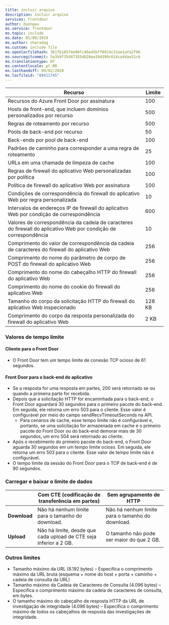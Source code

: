 ```yaml
---
title: incluir arquivo
description: incluir arquivo
services: frontdoor
author: duongau
ms.service: frontdoor
ms.topic: include
ms.date: 05/09/2019
ms.author: sharadag
ms.custom: include file
ms.openlocfilehash: 361fb18574e90fc46e45bff8914c51ee1afa2f96
ms.sourcegitcommit: 5a3b9f35d47355d026ee39d398c614ca4dae51c6
ms.translationtype: HT
ms.contentlocale: pt-BR
ms.lasthandoff: 09/02/2020
ms.locfileid: "89411745"
---
```

| Recurso | Limite |
| --- | --- |
| Recursos do Azure Front Door por assinatura | 100 |
| Hosts de front-end, que incluem domínios personalizados por recurso | 500 |
| Regras de roteamento por recurso | 500 |
| Pools de back-end por recurso | 50 |
| Back-ends por pool de back-end | 100 |
| Padrões de caminho para corresponder a uma regra de roteamento | 25 |
| URLs em uma chamada de limpeza de cache | 100 |
| Regras de firewall do aplicativo Web personalizadas por política | 100 |
| Política de firewall do aplicativo Web por assinatura | 100 |
| Condições de correspondência do firewall do aplicativo Web por regra personalizada | 10 |
| Intervalos de endereços IP de firewall do aplicativo Web por condição de correspondência | 600 |
| Valores de correspondência da cadeia de caracteres do firewall do aplicativo Web por condição de correspondência | 10 |
| Comprimento do valor de correspondência da cadeia de caracteres do firewall do aplicativo Web | 256 |
| Comprimento do nome do parâmetro de corpo de POST do firewall do aplicativo Web | 256 |
| Comprimento do nome do cabeçalho HTTP do firewall do aplicativo Web | 256 |
| Comprimento do nome do cookie do firewall do aplicativo Web | 256 |
| Tamanho do corpo da solicitação HTTP do firewall do aplicativo Web inspecionado | 128 KB |
| Comprimento do corpo da resposta personalizada do firewall do aplicativo Web | 2 KB |

### <a name="timeout-values"></a>Valores de tempo limite
#### <a name="client-to-front-door"></a>Cliente para o Front Door
* O Front Door tem um tempo limite de conexão TCP ocioso de 61 segundos.

#### <a name="front-door-to-application-back-end"></a>Front Door para o back-end do aplicativo
* Se a resposta for uma resposta em partes, 200 será retornado se ou quando a primeira parte for recebida.
* Depois que a solicitação HTTP for encaminhada para o back-end, o Front Door aguardará 30 segundos para o primeiro pacote do back-end. Em seguida, ele retorna um erro 503 para o cliente. Esse valor é configurável por meio do campo sendRecvTimeoutSeconds na API.
    * Para cenários de cache, esse tempo limite não é configurável e, portanto, se uma solicitação for armazenada em cache e o primeiro pacote do Front Door ou do back-end demorar mais de 30 segundos, um erro 504 será retornado ao cliente. 
* Após o recebimento do primeiro pacote do back-end, o Front Door aguarda 30 segundos em um tempo limite ocioso. Em seguida, ele retorna um erro 503 para o cliente. Esse valor de tempo limite não é configurável.
* O tempo limite da sessão do Front Door para o TCP de back-end é de 90 segundos.

### <a name="upload-and-download-data-limit"></a>Carregar e baixar o limite de dados

|  | Com CTE (codificação de transferência em partes) | Sem agrupamento de HTTP |
| ---- | ------- | ------- |
| **Download** | Não há nenhum limite para o tamanho do download. | Não há nenhum limite para o tamanho do download. |
| **Upload** |    Não há limite, desde que cada upload de CTE seja inferior a 2 GB. | O tamanho não pode ser maior do que 2 GB. |

### <a name="other-limits"></a>Outros limites
* Tamanho máximo da URL (8.192 bytes) – Especifica o comprimento máximo da URL bruta (esquema + nome do host + porta + caminho + cadeia de consulta da URL)
* Tamanho máximo da Cadeia de Caracteres de Consulta (4.096 bytes) – Especifica o comprimento máximo da cadeia de caracteres de consulta, em bytes.
* O tamanho máximo do cabeçalho de resposta HTTP da URL de investigação de integridade (4.096 bytes) – Especifica o comprimento máximo de todos os cabeçalhos de resposta das investigações de integridade. 
